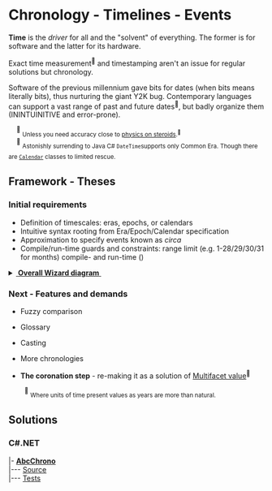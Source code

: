 # Chronology - Timelines - Events

**Time** is the _driver_ for all and the "solvent" of everything. The former is for software and the latter for its hardware.

Exact time measurement<sup>🔬</sup> and timestamping aren't an issue for regular solutions but chronology.

Software of the previous millennium gave bits for dates (when bits means literally bits), thus nurturing the giant Y2K bug. 
Contemporary languages can support a vast range of past and future dates<sup>📆</sup>, but badly organize them (ININTUINITIVE and error-prone).

&nbsp;&nbsp;&nbsp;&nbsp;<sup>🔬</sup> <sub>Unless you need accuracy close to [physics on steroids](https://www.nobelprize.org/prizes/physics/2023/summary/).<sup>🔗</sup></sub>\
&nbsp;&nbsp;&nbsp;&nbsp;<sup>📆</sup> <sub>Astonishly surrending to Java  C# `DateTime`supports only Common Era. Though there are [`Calendar`](https://learn.microsoft.com/en-us/dotnet/api/system.globalization.calendar) classes to limited rescue.</sub>

## Framework - Theses
       
### Initial requirements

+ Definition of timescales: eras, epochs, or calendars
+ Intuitive syntax rooting from Era/Epoch/Calendar specification
+ Approximation to specify events known as _circa_
+ Compile/run-time guards and constraints: range limit (e.g. 1-28/29/30/31 for months) compile- and run-time ()

<details>
  <summary><ins>&nbsp;<b>Overall Wizard diagram</b>&nbsp;</ins></summary>

  <br/> <picture><img alt="Model of Chrono Wizard" src="../../../README+/_rsc/images/Chrono/AbcChrono_GenPic.jpg"></picture>

📆 Calendar selection: when applicable and optional\
📱 Absolute year calculated from selection (epoch year, century etc.)\
🔄 circa, optional mark to specify delta in the input unit

---

</details>

### Next - Features and demands 

+ Fuzzy comparison
+ Glossary 
+ Casting
+ More chronologies

+ **The coronation step** - re-making it as a solution of [Multifacet value](../U-Val)<sup>👑</sup>

&nbsp;&nbsp;&nbsp;&nbsp;&nbsp;&nbsp;&nbsp;&nbsp;<sup>👑</sup> <sub>Where units of time present values as years are more than natural.</sub>

## Solutions

### C#.NET

|- [**AbcChrono**](../../../src/TuttiFrutti/AbcChrono/README.md)\
|--- [Source](../../../src/TuttiFrutti/AbcChrono/)\
|--- [Tests](../../../src/TuttiFrutti/ExtensionsTests/Chrono/)
